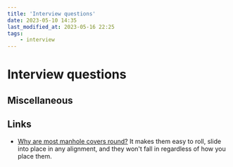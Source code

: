 ```yaml
---
title: 'Interview questions'
date: 2023-05-10 14:35
last_modified_at: 2023-05-16 22:25
tags:
    - interview
---
```


# Interview questions

## Miscellaneous

## Links

-   [Why are most manhole covers round?](https://ed.ted.com/lessons/why-are-manhole-covers-round-marc-chamberland) It makes them easy to roll, slide into place in any alignment, and they won't fall in regardless of how you place them.
